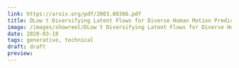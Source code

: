 ```yaml
---
link: https://arxiv.org/pdf/2003.08386.pdf
title: DLow t Diversifying Latent Flows for Diverse Human Motion Prediction
image: /images/showreel/DLow t Diversifying Latent Flows for Diverse Human Motion Prediction.jpg
date: 2020-03-18
tags: generative, technical
draft: draft
preview:
---
```




